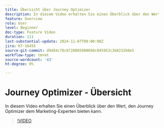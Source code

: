 ```yaml
---
title: Übersicht über Journey Optimizer
description: In diesem Video erhalten Sie einen Überblick über den Wert, den Journey Optimizer (AJO) dem Marketing-Experten bieten kann.
feature: Overview
role: User
level: Beginner
doc-type: Feature Video
duration: 111
last-substantial-update: 2024-11-07T00:00:00Z
jira: KT-16455
source-git-commit: d9484c78c872880590869dc845953c3b8232b0e5
workflow-type: tm+mt
source-wordcount: '43'
ht-degree: 0%

---
```



# Journey Optimizer - Übersicht

In diesem Video erhalten Sie einen Überblick über den Wert, den Journey Optimizer dem Marketing-Experten bieten kann.

>[!VIDEO](https://video.tv.adobe.com/v/3432964/?learn=on)
